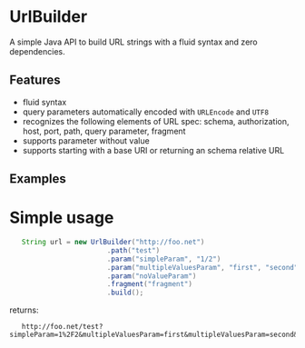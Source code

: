 # UrlBuilder

A simple Java API to build URL strings with a fluid syntax and zero dependencies.

## Features

* fluid syntax
* query parameters automatically encoded with `URLEncode` and `UTF8`
* recognizes the following elements of URL spec: schema, authorization, host, port, path, query parameter, fragment
* supports parameter without value
* supports starting with a base URI or returning an schema relative URL

## Examples

# Simple usage

```java
   String url = new UrlBuilder("http://foo.net")
                        .path("test")
                        .param("simpleParam", "1/2")
				        .param("multipleValuesParam", "first", "second")
				        .param("noValueParam")
				        .fragment("fragment")
				        .build();
```

returns:

```
   http://foo.net/test?simpleParam=1%2F2&multipleValuesParam=first&multipleValuesParam=second&noValueParam#fragment
```

 